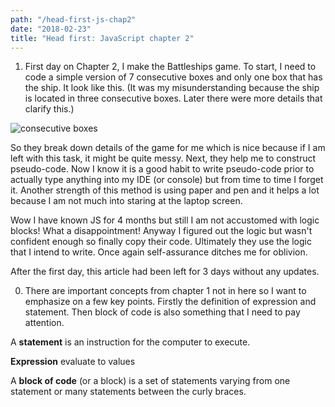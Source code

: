 ```yaml
---
path: "/head-first-js-chap2"
date: "2018-02-23"
title: "Head first: JavaScript chapter 2"
---
```


1. First day on Chapter 2, I make the Battleships game. To start, I need to code a simple version of 7 consecutive boxes and only one box that has the ship. It look like this. (It was my misunderstanding because the ship is located in three consecutive boxes. Later there were more details that clarify this.)

![consecutive boxes](http://res.cloudinary.com/hunghayho131/image/upload/v1530353301/boxes.png)

So they break down details of the game for me which is nice because if I am left with this task, it might be quite messy. Next, they help me to construct pseudo-code. Now I know it is a good habit to write pseudo-code prior to actually type anything into my IDE (or console) but from time to time I forget it. Another strength of this method is using paper and pen and it helps a lot because I am not much into staring at the laptop screen.

Wow I have known JS for 4 months but still I am not accustomed with logic blocks! What a disappointment! Anyway I figured out the logic but wasn't confident enough so finally copy their code. Ultimately they use the logic that I intend to write. Once again self-assurance ditches me for oblivion.



After the first day, this article had been left for 3 days without any updates.



0. There are important concepts from chapter 1 not in here so I want to emphasize on a few key points. Firstly the definition of expression and statement. Then block of code is also something that I need to pay attention.

A **statement** is an instruction for the computer to execute.

**Expression** evaluate to values

A **block of code** (or a block) is a set of statements varying from one statement or many statements between the curly braces.